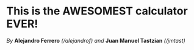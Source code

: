 # This is the AWESOMEST calculator EVER!

*By* **Alejandro Ferrero** *(/alejandrof) and* **Juan Manuel Tastzian** *(/jmtast)*

